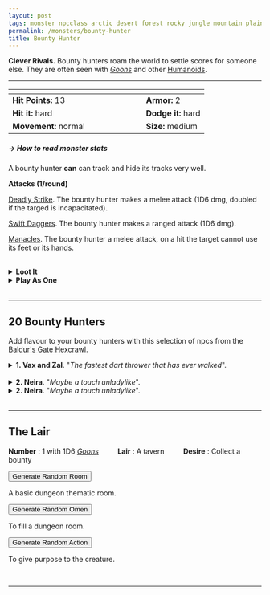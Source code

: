 ```yaml
---
layout: post
tags: monster npcclass arctic desert forest rocky jungle mountain plains swamp city sea astral
permalink: /monsters/bounty-hunter
title: Bounty Hunter
---
```


**Clever Rivals.** Bounty hunters roam the world to settle scores for someone else. They are often seen with _[Goons](/monsters/bandits)_ and other [Humanoids](/list/monsters-humanoid).

---

|  <span style="display: inline-block; width:250px"></span>  |  |
| -------- | --------|
| **Hit Points:** 13 | **Armor:** 2  |
| **Hit it:** hard | **Dodge it:** hard |
| **Movement:** normal      | **Size:** medium

##### <span class="tooltip" data-tooltip="Armor = damage reduction · · · Easy/Normal/Hard = roll above 10/15/20 to beat">→ How to read monster stats</span>

A bounty hunter **can** can track and hide its tracks very well.

**Attacks (1/round)**

<ins>Deadly Strike</ins>. The bounty hunter makes a melee attack (1D6 dmg, doubled if the targed is incapacitated).

<ins>Swift Daggers</ins>. The bounty hunter makes a ranged attack (1D6 dmg).

<ins>Manacles</ins>. The bounty hunter a melee attack, on a hit the target cannot use its feet or its hands.

<br>
<details markdown="1">
<summary style="font-weight: bold;">Loot It</summary>
Each bounty hunter carries two manacles, its armor and weapons, and ... (roll 3 times)
 
1. Nothing
2. Nothing
3. A bounty notice.
4. A flask of strong alcohol.
5. A rope.
6. A purse full of silver coins.
   
</details>
<details markdown="1">
<summary style="font-weight: bold;">Play As One</summary>
The [Fighter](/class/fighter) character class might interest you.
</details>

<br>

---

## **20 Bounty Hunters**

Add flavour to your bounty hunters with this selection of npcs from the [Baldur's Gate Hexcrawl](/2024/12/31/BGHex/).

<details markdown="1">
<summary><b>1. Vax and Zal</b>. "<i>The fastest dart thrower that has ever walked</i>".</summary>
Two cocky rugged men in dirty chain mails and leather caps. Some missing teeth.

**Vax:**

<ins>Halberd Herding.</ins> Vax makes a melee attack with reach (1D8 damage). Hit or not, the target cannot move past him for a turn.

<ins>Potion of Healing (x2).</ins> Vax drinks a potion a heals 1D8 HP.

**Zal:**

<ins>Flurry of Darts.</ins> Zal makes three ranged attacks (1D4) with darts, which is made possible because of his magical bracers.
</details>

<br>

<details markdown="1">
<summary><b>2. Neira</b>. "<i>Maybe a touch unladylike</i>".</summary>
A priestress of the hunt. She bears metal claws and a white scarf on her eyes. She **can** see in the dark because of it, but it needs to consume one soul per day.
 
<ins>Spellcasting.</ins> Summon Hounds, Longstrider, Pass Without Trace, Illusory Terrain.

</details>

<details markdown="1">
<summary><b>2. Neira</b>. "<i>Maybe a touch unladylike</i>".</summary>
A priestress of the hunt. She bears metal claws and a white scarf on her eyes. She **can** see in the dark because of it, but it needs to consume one soul per day.
 
<ins>Spellcasting.</ins> Summon Hounds, Longstrider, Pass Without Trace, Illusory Terrain.

</details>

<br>

---

## The Lair

**Number** : 1 with 1D6 _[Goons](/monsters/bandits)_ <span style="display: inline-block; width:30px"></span>
**Lair** : A tavern <span style="display: inline-block; width:30px"></span>
**Desire** : Collect a bounty

<button id="room-btn">Generate Random Room</button>
<p id="RoomResult">A basic dungeon thematic room.</p>

<button id="generate-btn">Generate Random Omen</button>
<p id="RoamResult">To fill a dungeon room.</p>

<button onclick="generateMood()">Generate Random Action</button>
<p id="MoodResult">To give purpose to the creature.</p>
<script src="/scripts/generateMood.js"></script>

<br>

---

 <script src="https://code.jquery.com/jquery-3.6.0.min.js"></script>
<script>
      $(document).ready(function() {
        function generateResult(buttonId, resultId, columnRangeStart, columnRangeEnd) {
          $(buttonId).click(function() {
            var searchValue = "0035"; // Change this to the actual value you need

            $.get("/CSV/Monster - Index.csv", function(data) {
              var rows = data.split("\n").slice(1);
              var matchingRows = rows.filter(function(row) {
                var columns = row.split(",");
                return columns[0] === searchValue;
              });

              var selectedRow = matchingRows[Math.floor(Math.random() * matchingRows.length)];
              var selectedCell = selectedRow.split(",")[Math.floor(Math.random() * (columnRangeEnd - columnRangeStart + 1)) + columnRangeStart];

              $(resultId).html(selectedCell); // Use .html() to insert HTML content
            });
          });
        }

        generateResult("#room-btn", "#RoomResult", 38, 43);
        generateResult("#generate-btn", "#RoamResult", 3, 8);
      });
    </script>
